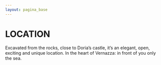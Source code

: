 ```yaml
---
layout: pagina_base
---
```

LOCATION
========
Excavated from the rocks, close to Doria’s castle, it’s an elegant, open, exciting and unique location. In the heart of Vernazza: in front of you only the sea.